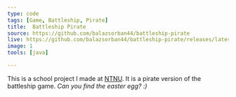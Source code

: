 ```yaml
---
type: code
tags: [Game, Battleship, Pirate]
title:  Battleship Pirate
source: https://github.com/balazsorban44/battleship-pirate
live: https://github.com/balazsorban44/battleship-pirate/releases/latest
image: 1
tools: [java]

---
```


This is a school project I made at [NTNU](https://ntnu.edu). It is a pirate version of the battleship game. *Can you find the easter egg? :)*
